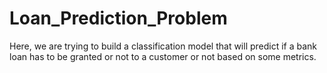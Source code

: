 # Loan_Prediction_Problem
Here, we are trying to build a classification model that will predict if a bank loan has to be granted or not to a customer or not based on some metrics.
